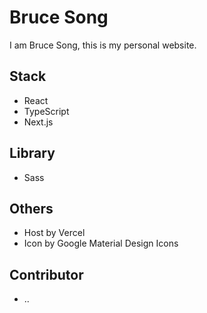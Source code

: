 # Bruce Song

I am Bruce Song, this is my personal website.

## Stack

- React
- TypeScript
- Next.js

## Library

- Sass

## Others

- Host by Vercel
- Icon by Google Material Design Icons

## Contributor

- ..
